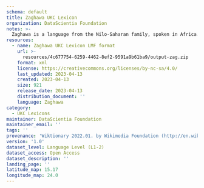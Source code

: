 ```yaml
---
schema: default
title: Zaghawa UKC Lexicon
organization: DataScientia Foundation
notes: >-
  Zaghawa is a language from the Nilo-Saharan family, spoken in Africa. The UKC Lexicon of Zaghawa is represented as a lexico-semantic network. It consists of words, word senses, synsets, as well as sense-level and synset-level relationships.
resources:
  - name: Zaghawa UKC Lexicon LMF format
    url: >-
      resources/4c677754-6259-4462-8ef2-9591a9b61ba9/output-zag.zip
    format: xml
    license: https://creativecommons.org/licenses/by-nc-sa/4.0/
    last_updated: 2023-04-13
    created: 2023-04-13
    size: 921
    release_date: 2023-04-13
    distribution_document: ''
    language: Zaghawa
category:
  - UKC Lexicons
maintainer: DataScientia Foundation
maintainer_email: ''
tags: ''
provenance: 'Wiktionary 2022.01. by Wikimedia Foundation (http://en.wiktionary.org); Princeton WordNet 2.1 by Princeton University (https://wordnet.princeton.edu)'
version: '1.0'
dataset_level: Language Level (L1-2)
dataset_access: Open Access
dataset_description: ''
landing_page: ''
latitude_map: 15.17
longitude_map: 24.0
---
```

